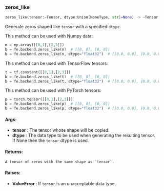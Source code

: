 

### zeros_like
```python
zeros_like(tensor:~Tensor, dtype:Union[NoneType, str]=None) -> ~Tensor
```
Generate zeros shaped like `tensor` with a specified `dtype`.

This method can be used with Numpy data:
```python
n = np.array([[0,1],[2,3]])
b = fe.backend.zeros_like(n)  # [[0, 0], [0, 0]]
b = fe.backend.zeros_like(n, dtype="float32")  # [[0.0, 0.0], [0.0, 0.0]]
```

This method can be used with TensorFlow tensors:
```python
t = tf.constant([[0,1],[2,3]])
b = fe.backend.zeros_like(t)  # [[0, 0], [0, 0]]
b = fe.backend.zeros_like(t, dtype="float32")  # [[0.0, 0.0], [0.0, 0.0]]
```

This method can be used with PyTorch tensors:
```python
p = torch.tensor([[0,1],[2,3]])
b = fe.backend.zeros_like(p)  # [[0, 0], [0, 0]]
b = fe.backend.zeros_like(p, dtype="float32")  # [[0.0, 0.0], [0.0, 0.0]]
```



#### Args:

* **tensor** :  The tensor whose shape will be copied.
* **dtype** :  The data type to be used when generating the resulting tensor. If None then the `tensor` dtype is used.

#### Returns:
    A tensor of zeros with the same shape as `tensor`.

#### Raises:

* **ValueError** :  If `tensor` is an unacceptable data type.